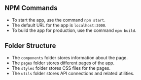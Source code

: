 ## NPM Commands

- To start the app, use the command `npm start`.
- The default URL for the app is `localhost:3000`.
- To build the app for production, use the command `npm build`.

## Folder Structure

- The `components` folder stores information about the page.
- The `pages` folder stores different pages of the app.
- The `styles` folder stores CSS files for the pages.
- The `utils` folder stores API connections and related utilities.